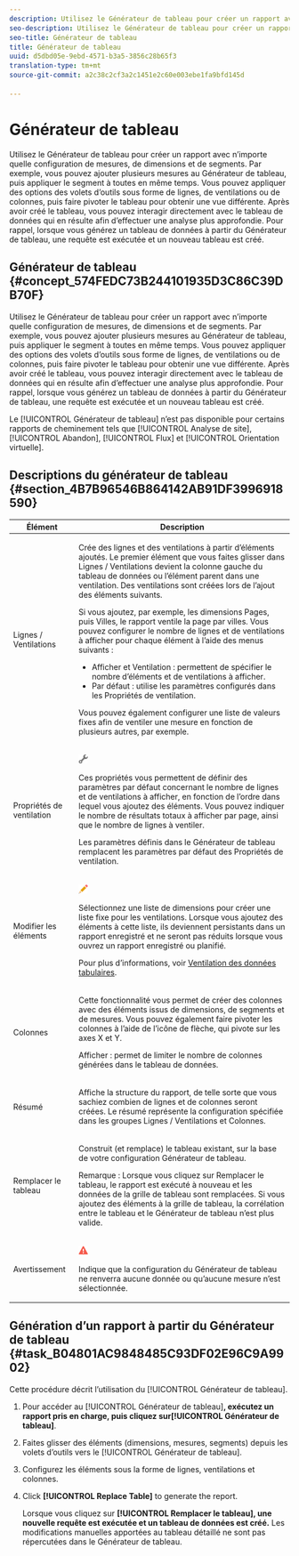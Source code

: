 ```yaml
---
description: Utilisez le Générateur de tableau pour créer un rapport avec n’importe quelle configuration de mesures, de dimensions et de segments. Par exemple, vous pouvez ajouter plusieurs mesures au Générateur de tableau, puis appliquer le segment à toutes en même temps. Vous pouvez appliquer des options des volets d’outils sous forme de lignes, de ventilations ou de colonnes, puis faire pivoter le tableau pour obtenir une vue différente. Après avoir créé le tableau, vous pouvez interagir directement avec le tableau de données qui en résulte afin d’effectuer une analyse plus approfondie. Pour rappel, lorsque vous générez un tableau de données à partir du Générateur de tableau, une requête est exécutée et un nouveau tableau est créé.
seo-description: Utilisez le Générateur de tableau pour créer un rapport avec n’importe quelle configuration de mesures, de dimensions et de segments. Par exemple, vous pouvez ajouter plusieurs mesures au Générateur de tableau, puis appliquer le segment à toutes en même temps. Vous pouvez appliquer des options des volets d’outils sous forme de lignes, de ventilations ou de colonnes, puis faire pivoter le tableau pour obtenir une vue différente. Après avoir créé le tableau, vous pouvez interagir directement avec le tableau de données qui en résulte afin d’effectuer une analyse plus approfondie. Pour rappel, lorsque vous générez un tableau de données à partir du Générateur de tableau, une requête est exécutée et un nouveau tableau est créé.
seo-title: Générateur de tableau
title: Générateur de tableau
uuid: d5dbd05e-9ebd-4571-b3a5-3856c28b65f3
translation-type: tm+mt
source-git-commit: a2c38c2cf3a2c1451e2c60e003ebe1fa9bfd145d

---
```



# Générateur de tableau

Utilisez le Générateur de tableau pour créer un rapport avec n’importe quelle configuration de mesures, de dimensions et de segments. Par exemple, vous pouvez ajouter plusieurs mesures au Générateur de tableau, puis appliquer le segment à toutes en même temps. Vous pouvez appliquer des options des volets d’outils sous forme de lignes, de ventilations ou de colonnes, puis faire pivoter le tableau pour obtenir une vue différente. Après avoir créé le tableau, vous pouvez interagir directement avec le tableau de données qui en résulte afin d’effectuer une analyse plus approfondie. Pour rappel, lorsque vous générez un tableau de données à partir du Générateur de tableau, une requête est exécutée et un nouveau tableau est créé.

## Générateur de tableau {#concept_574FEDC73B244101935D3C86C39DB70F}

Utilisez le Générateur de tableau pour créer un rapport avec n’importe quelle configuration de mesures, de dimensions et de segments. Par exemple, vous pouvez ajouter plusieurs mesures au Générateur de tableau, puis appliquer le segment à toutes en même temps. Vous pouvez appliquer des options des volets d’outils sous forme de lignes, de ventilations ou de colonnes, puis faire pivoter le tableau pour obtenir une vue différente. Après avoir créé le tableau, vous pouvez interagir directement avec le tableau de données qui en résulte afin d’effectuer une analyse plus approfondie. Pour rappel, lorsque vous générez un tableau de données à partir du Générateur de tableau, une requête est exécutée et un nouveau tableau est créé.

Le [!UICONTROL Générateur de tableau] n’est pas disponible pour certains rapports de cheminement tels que [!UICONTROL Analyse de site], [!UICONTROL Abandon], [!UICONTROL Flux] et [!UICONTROL Orientation virtuelle].

## Descriptions du générateur de tableau {#section_4B7B96546B864142AB91DF3996918590}

<table id="table_C11D78E62DEF48A78B50EFB8669817BC"> 
 <thead> 
  <tr> 
   <th colname="col1" class="entry"> Élément </th> 
   <th colname="col2" class="entry"> Description </th> 
  </tr> 
 </thead>
 <tbody> 
  <tr> 
   <td colname="col1"> <span class="wintitle"> Lignes / Ventilations</span> </td> 
   <td colname="col2"> <p>Crée des lignes et des ventilations à partir d’éléments ajoutés. Le premier élément que vous faites glisser dans <span class="wintitle">Lignes / Ventilations</span> devient la colonne gauche du tableau de données ou l’élément parent dans une ventilation. Des ventilations sont créées lors de l’ajout des éléments suivants. </p> <p>Si vous ajoutez, par exemple, les dimensions Pages, puis Villes, le rapport ventile la page par villes. Vous pouvez configurer le nombre de lignes et de ventilations à afficher pour chaque élément à l’aide des menus suivants : </p> 
    <ul id="ul_702F215DFB814398B8F1879EDFEC103F"> 
     <li id="li_95C4DF2B33524C94BBD2E07397393300"> <span class="uicontrol"> Afficher</span> et <span class="uicontrol">Ventilation</span> : permettent de spécifier le nombre d’éléments et de ventilations à afficher. </li> 
     <li id="li_D594C7F31A094D1EA1A070B80794E006"> <span class="uicontrol"> Par défaut</span> : utilise les paramètres configurés dans les <span class="wintitle">Propriétés de ventilation</span>. </li> 
    </ul> <p>Vous pouvez également configurer une liste de valeurs fixes afin de ventiler une mesure en fonction de plusieurs autres, par exemple. </p> </td> 
  </tr> 
  <tr> 
   <td colname="col1"> <span class="wintitle"> Propriétés de ventilation</span> </td> 
   <td colname="col2"> <p><img placement="inline"  src="assets/Settings_Illustrative.png" id="image_C46860621CF94E88AF592B8660F28E57"> </img> </p> <p>Ces propriétés vous permettent de définir des paramètres par défaut concernant le nombre de lignes et de ventilations à afficher, en fonction de l’ordre dans lequel vous ajoutez des éléments. Vous pouvez indiquer le nombre de résultats totaux à afficher par page, ainsi que le nombre de lignes à ventiler. </p> <p>Les paramètres définis dans le <span class="wintitle">Générateur de tableau</span> remplacent les paramètres par défaut des <span class="wintitle">Propriétés de ventilation</span>. </p> </td> 
  </tr> 
  <tr> 
   <td colname="col1"> <span class="wintitle"> Modifier les éléments</span> </td> 
   <td colname="col2"> <p><img  src="assets/Edit_Buttcon.png" id="image_E44BCC4B0BFF453D8564047E3DA2501A"> </img> </p> <p>Sélectionnez une liste de dimensions pour créer une liste fixe pour les ventilations. Lorsque vous ajoutez des éléments à cette liste, ils deviennent persistants dans un rapport enregistré et ne seront pas réduits lorsque vous ouvrez un rapport enregistré ou planifié. </p> <p>Pour plus d’informations, voir <a href="../../analyze/ad-hoc-analysis/c-reports-configure.md#task_29BEE0AF09DA4625B9B44BAB77D7C841" format="dita" scope="local"> Ventilation des données tabulaires</a>. </p> </td> 
  </tr> 
  <tr> 
   <td colname="col1"> <span class="wintitle"> Colonnes</span> </td> 
   <td colname="col2"> <p>Cette fonctionnalité vous permet de créer des colonnes avec des éléments issus de dimensions, de segments et de mesures. Vous pouvez également faire pivoter les colonnes à l’aide de l’icône de flèche, qui pivote sur les axes X et Y. </p> <p> <span class="uicontrol"> Afficher</span> : permet de limiter le nombre de colonnes générées dans le tableau de données. </p> </td> 
  </tr> 
  <tr> 
   <td colname="col1"> <span class="wintitle"> Résumé</span> </td> 
   <td colname="col2"> <p>Affiche la structure du rapport, de telle sorte que vous sachiez combien de lignes et de colonnes seront créées. Le résumé représente la configuration spécifiée dans les groupes <span class="uicontrol">Lignes / Ventilations</span> et <span class="uicontrol">Colonnes</span>. </p> </td> 
  </tr> 
  <tr> 
   <td colname="col1"> <span class="wintitle"> Remplacer le tableau</span> </td> 
   <td colname="col2"> <p>Construit (et remplace) le tableau existant, sur la base de votre configuration <span class="wintitle">Générateur de tableau</span>. </p> <p>Remarque : Lorsque vous cliquez sur <span class="uicontrol">Remplacer le tableau</span>, le rapport est exécuté à nouveau et les données de la grille de tableau sont remplacées. Si vous ajoutez des éléments à la grille de tableau, la corrélation entre le tableau et le <span class="wintitle">Générateur de tableau</span> n’est plus valide. </p> </td> 
  </tr> 
  <tr> 
   <td colname="col1"> Avertissement </td> 
   <td colname="col2"> <p><img id="image_619E1068C6084D41853DA3DD6B85DFC9"  src="assets/AlertRed_Illustrative.png" placement="inline" /> </p> <p>Indique que la configuration du <span class="wintitle">Générateur de tableau</span> ne renverra aucune donnée ou qu’aucune mesure n’est sélectionnée. </p> </td> 
  </tr> 
 </tbody> 
</table>

## Génération d’un rapport à partir du Générateur de tableau {#task_B04801AC9848485C93DF02E96C9A9902}

Cette procédure décrit l’utilisation du [!UICONTROL Générateur de tableau].

<!-- 

t_table_builder.xml

 -->

1. Pour accéder au [!UICONTROL Générateur de tableau]**, exécutez un rapport pris en charge, puis cliquez sur[!UICONTROL Générateur de tableau]**.
1. Faites glisser des éléments (dimensions, mesures, segments) depuis les volets d’outils vers le [!UICONTROL Générateur de tableau].
1. Configurez les éléments sous la forme de lignes, ventilations et colonnes.
1. Click **[!UICONTROL Replace Table]** to generate the report.

   Lorsque vous cliquez sur **[!UICONTROL Remplacer le tableau], une nouvelle requête est exécutée et un tableau de données est créé.** Les modifications manuelles apportées au tableau détaillé ne sont pas répercutées dans le Générateur de tableau.

